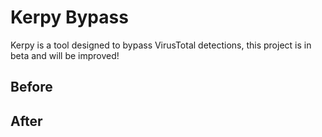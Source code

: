 # Kerpy Bypass

Kerpy is a tool designed to bypass VirusTotal detections, this project is in beta and will be improved!

## Before


## After
